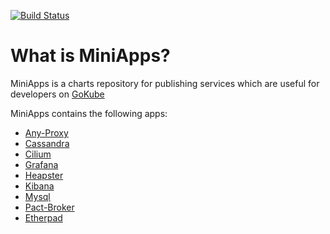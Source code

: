 [![Build Status](https://travis-ci.org/ThalesGroup/miniapps.svg?branch=master)](https://travis-ci.org/ThalesGroup/miniapps)

# What is MiniApps?

MiniApps is a charts repository for publishing services which are useful for developers on [GoKube](https://github.com/gemalto/gokube)

MiniApps contains the following apps:
* [Any-Proxy](https://github.com/ThalesGroup/miniapps/charts/any-proxy)
* [Cassandra](https://github.com/ThalesGroup/miniapps/charts/cassandra)
* [Cilium](https://github.com/ThalesGroup/miniapps/charts/cilium)
* [Grafana](https://github.com/ThalesGroup/miniapps/charts/grafana)
* [Heapster](https://github.com/ThalesGroup/miniapps/charts/heapster)
* [Kibana](https://github.com/ThalesGroup/miniapps/charts/kibana)
* [Mysql](https://github.com/ThalesGroup/miniapps/charts/mysql)
* [Pact-Broker](https://github.com/ThalesGroup/miniapps/charts/pact-broker)
* [Etherpad](https://github.com/ThalesGroup/miniapps/charts/etherpad)
